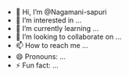 - 👋 Hi, I’m @Nagamani-sapuri
- 👀 I’m interested in ...
- 🌱 I’m currently learning ...
- 💞️ I’m looking to collaborate on ...
- 📫 How to reach me ...
- 😄 Pronouns: ...
- ⚡ Fun fact: ...

<!---
Nagamani-sapuri/Nagamani-sapuri is a ✨ special ✨ repository because its `README.md` (this file) appears on your GitHub profile.
You can click the Preview link to take a look at your changes.
--->

